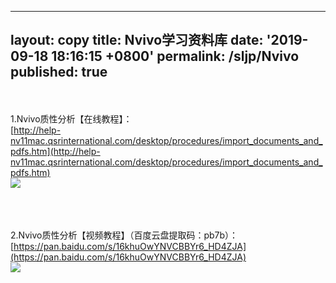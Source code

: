 
---
layout: copy
title: Nvivo学习资料库
date: '2019-09-18 18:16:15 +0800'
permalink: /sljp/Nvivo
published: true
---

<br><br>
1.Nvivo质性分析【在线教程】：<br>
[http://help-nv11mac.qsrinternational.com/desktop/procedures/import_documents_and_pdfs.htm](http://help-nv11mac.qsrinternational.com/desktop/procedures/import_documents_and_pdfs.htm)
<br>
![]({{site.baseurl}}/http://lvxiong7zg.ufile.ucloud.com.cn/Nvivo质性分析在线目录.png?UCloudPublicKey=zH1tXB1v72BYQh4Sf6Ie7SyRwfNpA2MqTDXq7e6X&Signature=KlFLMxVZ07%2FpE%2Fs%2FTLiDKHIcB00%3D&Expires=1568796891)

<br><br><br>
2.Nvivo质性分析【视频教程】（百度云盘提取码：pb7b）：<br>
[https://pan.baidu.com/s/16khuOwYNVCBBYr6_HD4ZJA](https://pan.baidu.com/s/16khuOwYNVCBBYr6_HD4ZJA)
<br>
![]({{site.baseurl}}/http://lvxiong7zg.ufile.ucloud.com.cn/Nvivo质性分析知识目录.png?UCloudPublicKey=zH1tXB1v72BYQh4Sf6Ie7SyRwfNpA2MqTDXq7e6X&Signature=X0FZtOLQvg01zmedFGgcxiTaQmw%3D&Expires=1568796994)


